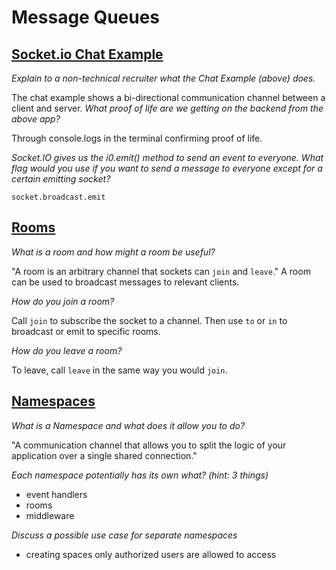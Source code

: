 # Message Queues

## [Socket.io Chat Example](https://socket.io/get-started/chat/)

*Explain to a non-technical recruiter what the Chat Example (above) does.*

The chat example shows a bi-directional communication channel between a client and server.
*What proof of life are we getting on the backend from the above app?*

Through console.logs in the terminal confirming proof of life.

*Socket.IO gives us the i0.emit() method to send an event to everyone. What flag would you use if you want to send a message to everyone except for a certain emitting socket?*

`socket.broadcast.emit`

## [Rooms](https://socket.io/docs/v4/rooms)

*What is a room and how might a room be useful?*

"A room is an arbitrary channel that sockets can `join` and `leave`." A room can be used to broadcast messages to relevant clients.

*How do you join a room?*

Call `join` to subscribe the socket to a channel. Then use `to` or `in` to broadcast or emit to specific rooms.

*How do you leave a room?*

To leave, call `leave` in the same way you would `join`.

## [Namespaces](https://socket.io/docs/v4/namespaces/)

*What is a Namespace and what does it allow you to do?*

"A communication channel that allows you to split the logic of your application over a single shared connection." 

*Each namespace potentially has its own what? (hint: 3 things)*

- event handlers
- rooms
- middleware

*Discuss a possible use case for separate namespaces*

- creating spaces only authorized users are allowed to access